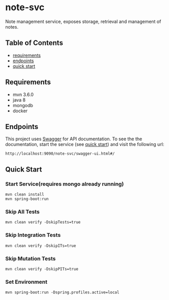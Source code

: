# note-svc
Note management service, exposes storage, retrieval and management of notes.

## Table of Contents

- [requirements](#requirements)
- [endpoints](#endpoints)
- [quick start](#quick-start)


## Requirements
- mvn 3.6.0
- java 8
- mongodb
- docker

## Endpoints

This project uses [Swagger](https://swagger.io/) for API documentation. To see the the documentation, start the service (see 
[quick start](#quick-start)) and visit the following url: 
```
http://localhost:9090/note-svc/swagger-ui.html#/
```

## Quick Start

### Start Service(requires mongo already running)
```
mvn clean install
mvn spring-boot:run
```

### Skip All Tests
```
mvn clean verify -DskipTests=true
```

### Skip Integration Tests
```
mvn clean verify -DskipITs=true
```

### Skip Mutation Tests
```
mvn clean verify -DskipPITs=true
```

### Set Environment
```
mvn spring-boot:run -Dspring.profiles.active=local
```

